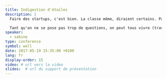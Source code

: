 ```yaml
---
title: Indigestion d'étoiles
description: |
  Faire des startups, c'est bien. La classe même, diraient certains. Paraît qu'on peut devenir riche comme ça. Et puis, on recrute des gens, on lève de l'argent, on commence à connaître les journalistes. Et là, c'est plus juste la classe. Ca ferait de n'importe qui un héros en société.

  Tant qu'on ne se pose pas trop de questions, on peut tous vivre (travailler) ainsi parmi les étoiles... Hey, on ne se pose pas de questions, on a dit&nbsp;!
speaker:
  - sabine
type: conference
symbol: well
date: 2017-05-19 15:35:00 +0100
lang: fr
display-order: 15
video: # url vers la video
slides:  # url du support de présentation
---
```

